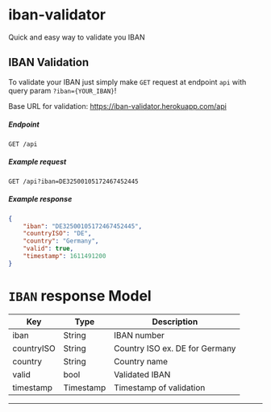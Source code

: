 # iban-validator
Quick and easy way to validate you IBAN

## IBAN Validation

To validate your IBAN just simply make `GET` request at endpoint `api` with query param `?iban={YOUR_IBAN}`! 

Base URL for validation: https://iban-validator.herokuapp.com/api

##### Endpoint
`GET /api`

##### Example request
`GET /api?iban=DE32500105172467452445`

##### Example response
```json
{
    "iban": "DE32500105172467452445",
    "countryISO": "DE",
    "country": "Germany",
    "valid": true,
    "timestamp": 1611491200
}
```

# `IBAN` response Model

| Key              | Type          | Description |
| ---------------- | ------------- | ----------- |
| iban             | String        | IBAN number |
| countryISO       | String        | Country ISO ex. DE for Germany |
| country          | String        | Country name |
| valid            | bool          | Validated IBAN |
| timestamp        | Timestamp     | Timestamp of validation |

---
